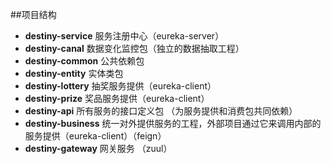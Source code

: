 ##项目结构
- **destiny-service** 服务注册中心（eureka-server）
- **destiny-canal** 数据变化监控包（独立的数据抽取工程）
- **destiny-common** 公共依赖包 
- **destiny-entity** 实体类包
- **destiny-lottery** 抽奖服务提供（eureka-client）
- **destiny-prize** 奖品服务提供（eureka-client）
- **destiny-api** 所有服务的接口定义包 （为服务提供和消费包共同依赖）
- **destiny-business**  统一对外提供服务的工程，外部项目通过它来调用内部的服务提供（eureka-client）（feign）
- **destiny-gateway** 网关服务 （zuul）
